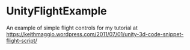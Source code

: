 # UnityFlightExample
An example of simple flight controls for my tutorial at https://keithmaggio.wordpress.com/2011/07/01/unity-3d-code-snippet-flight-script/
